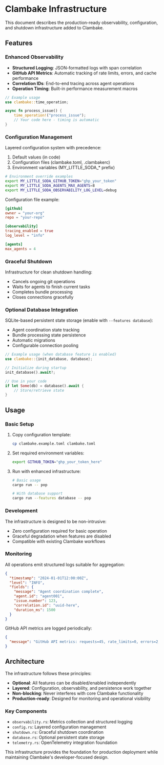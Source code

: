 # Clambake Infrastructure

This document describes the production-ready observability, configuration, and shutdown infrastructure added to Clambake.

## Features

### Enhanced Observability

- **Structured Logging**: JSON-formatted logs with span correlation
- **GitHub API Metrics**: Automatic tracking of rate limits, errors, and cache performance
- **Correlation IDs**: End-to-end tracing across agent operations
- **Operation Timing**: Built-in performance measurement macros

```rust
// Example usage
use clambake::time_operation;

async fn process_issue() {
    time_operation!("process_issue");
    // Your code here - timing is automatic
}
```

### Configuration Management

Layered configuration system with precedence:
1. Default values (in code)
2. Configuration files (clambake.toml, .clambakerc)
3. Environment variables (MY_LITTLE_SODA_* prefix)

```bash
# Environment override examples
export MY_LITTLE_SODA_GITHUB_TOKEN="ghp_your_token"
export MY_LITTLE_SODA_AGENTS_MAX_AGENTS=8
export MY_LITTLE_SODA_OBSERVABILITY_LOG_LEVEL=debug
```

Configuration file example:
```toml
[github]
owner = "your-org"
repo = "your-repo"

[observability]
tracing_enabled = true
log_level = "info"

[agents]
max_agents = 4
```

### Graceful Shutdown

Infrastructure for clean shutdown handling:
- Cancels ongoing git operations
- Waits for agents to finish current tasks
- Completes bundle processing
- Closes connections gracefully

### Optional Database Integration

SQLite-based persistent state storage (enable with `--features database`):
- Agent coordination state tracking
- Bundle processing state persistence  
- Automatic migrations
- Configurable connection pooling

```rust
// Example usage (when database feature is enabled)
use clambake::{init_database, database};

// Initialize during startup
init_database().await?;

// Use in your code
if let Some(db) = database().await {
    // Store/retrieve state
}
```

## Usage

### Basic Setup

1. Copy configuration template:
   ```bash
   cp clambake.example.toml clambake.toml
   ```

2. Set required environment variables:
   ```bash
   export GITHUB_TOKEN="ghp_your_token_here"
   ```

3. Run with enhanced infrastructure:
   ```bash
   # Basic usage
   cargo run -- pop
   
   # With database support
   cargo run --features database -- pop
   ```

### Development

The infrastructure is designed to be non-intrusive:
- Zero configuration required for basic operation
- Graceful degradation when features are disabled
- Compatible with existing Clambake workflows

### Monitoring

All operations emit structured logs suitable for aggregation:

```json
{
  "timestamp": "2024-01-01T12:00:00Z",
  "level": "INFO",
  "fields": {
    "message": "Agent coordination complete",
    "agent.id": "agent001",
    "issue.number": 123,
    "correlation.id": "uuid-here",
    "duration_ms": 1500
  }
}
```

GitHub API metrics are logged periodically:
```json
{
  "message": "GitHub API metrics: requests=45, rate_limits=0, errors=2, cache_hits=12, cache_misses=3"
}
```

## Architecture

The infrastructure follows these principles:
- **Optional**: All features can be disabled/enabled independently
- **Layered**: Configuration, observability, and persistence work together
- **Non-blocking**: Never interferes with core Clambake functionality
- **Production-ready**: Designed for monitoring and operational visibility

### Key Components

- `observability.rs`: Metrics collection and structured logging
- `config.rs`: Layered configuration management
- `shutdown.rs`: Graceful shutdown coordination
- `database.rs`: Optional persistent state storage
- `telemetry.rs`: OpenTelemetry integration foundation

This infrastructure provides the foundation for production deployment while maintaining Clambake's developer-focused design.